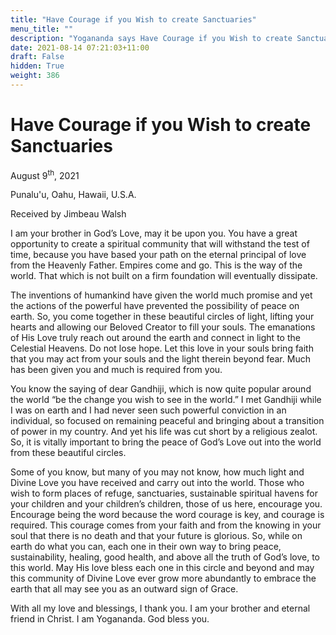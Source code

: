 ```yaml
---
title: "Have Courage if you Wish to create Sanctuaries"
menu_title: ""
description: "Yogananda says Have Courage if you Wish to create Sanctuaries"
date: 2021-08-14 07:21:03+11:00
draft: False
hidden: True
weight: 386
---
```

# Have Courage if you Wish to create Sanctuaries

August 9<sup>th</sup>, 2021 

Punalu'u, Oahu, Hawaii, U.S.A.

Received by Jimbeau Walsh   



I am your brother in God’s Love, may it be upon you. You have a great opportunity to create a spiritual community that will withstand the test of time, because you have based your path on the eternal principal of love from the Heavenly Father. Empires come and go. This is the way of the world. That which is not built on a firm foundation will eventually dissipate. 

The inventions of humankind have given the world much promise and yet the actions of the powerful have prevented the possibility of peace on earth. So, you come together in these beautiful circles of light, lifting your hearts and allowing our Beloved Creator to fill your souls. The emanations of His Love truly reach out around the earth and connect in light to the Celestial Heavens. Do not lose hope. Let this love in your souls bring faith that you may act from your souls and the light therein beyond fear. Much has been given you and much is required from you. 

You know the saying of dear Gandhiji, which is now quite popular around the world “be the change you wish to see in the world.” I met Gandhiji while I was on earth and I had never seen such powerful conviction in an individual, so focused on remaining peaceful and bringing about a transition of power in my country. And yet his life was cut short by a religious zealot. So, it is vitally important to bring the peace of God’s Love out into the world from these beautiful circles. 

Some of you know, but many of you may not know, how much light and Divine Love you have received and carry out into the world. Those who wish to form places of refuge, sanctuaries, sustainable spiritual havens for your children and your children’s children, those of us here, encourage you. Encourage being the word because the word courage is key, and courage is required. This courage comes from your faith and from the knowing in your soul that there is no death and that your future is glorious. So, while on earth do what you can, each one in their own way to bring peace, sustainability, healing, good health, and above all the truth of God’s love, to this world. May His love bless each one in this circle and beyond and may this community of Divine Love ever grow more abundantly to embrace the earth that all may see you as an outward sign of Grace. 

With all my love and blessings, I thank you. I am your brother and eternal friend in Christ. I am Yogananda. God bless you.  